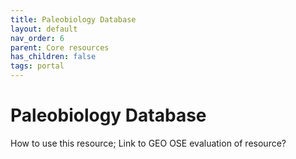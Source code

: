 ```yaml
---
title: Paleobiology Database
layout: default
nav_order: 6
parent: Core resources
has_children: false
tags: portal
---
```


# Paleobiology Database

How to use this resource; Link to GEO OSE evaluation of resource?